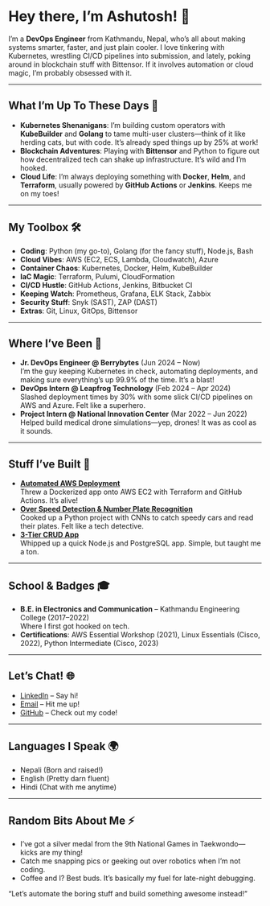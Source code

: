 # Hey there, I’m Ashutosh! 👋

I’m a **DevOps Engineer** from Kathmandu, Nepal, who’s all about making systems smarter, faster, and just plain cooler. I love tinkering with Kubernetes, wrestling CI/CD pipelines into submission, and lately, poking around in blockchain stuff with Bittensor. If it involves automation or cloud magic, I’m probably obsessed with it.

---

## What I’m Up To These Days 🚀
- **Kubernetes Shenanigans**: I’m building custom operators with **KubeBuilder** and **Golang** to tame multi-user clusters—think of it like herding cats, but with code. It’s already sped things up by 25% at work!  
- **Blockchain Adventures**: Playing with **Bittensor** and Python to figure out how decentralized tech can shake up infrastructure. It’s wild and I’m hooked.  
- **Cloud Life**: I’m always deploying something with **Docker**, **Helm**, and **Terraform**, usually powered by **GitHub Actions** or **Jenkins**. Keeps me on my toes!

---

## My Toolbox 🛠️
- **Coding**: Python (my go-to), Golang (for the fancy stuff), Node.js, Bash  
- **Cloud Vibes**: AWS (EC2, ECS, Lambda, Cloudwatch), Azure  
- **Container Chaos**: Kubernetes, Docker, Helm, KubeBuilder  
- **IaC Magic**: Terraform, Pulumi, CloudFormation  
- **CI/CD Hustle**: GitHub Actions, Jenkins, Bitbucket CI  
- **Keeping Watch**: Prometheus, Grafana, ELK Stack, Zabbix  
- **Security Stuff**: Snyk (SAST), ZAP (DAST)  
- **Extras**: Git, Linux, GitOps, Bittensor  

---

## Where I’ve Been 💼
- **Jr. DevOps Engineer @ Berrybytes** (Jun 2024 – Now)  
  I’m the guy keeping Kubernetes in check, automating deployments, and making sure everything’s up 99.9% of the time. It’s a blast!  
- **DevOps Intern @ Leapfrog Technology** (Feb 2024 – Apr 2024)  
  Slashed deployment times by 30% with some slick CI/CD pipelines on AWS and Azure. Felt like a superhero.  
- **Project Intern @ National Innovation Center** (Mar 2022 – Jun 2022)  
  Helped build medical drone simulations—yep, drones! It was as cool as it sounds.

---

## Stuff I’ve Built 🌟
- **[Automated AWS Deployment](https://github.com/AshutoshBrl)**  
  Threw a Dockerized app onto AWS EC2 with Terraform and GitHub Actions. It’s alive!  
- **[Over Speed Detection & Number Plate Recognition](https://github.com/AshutoshBrl)**  
  Cooked up a Python project with CNNs to catch speedy cars and read their plates. Felt like a tech detective.  
- **[3-Tier CRUD App](https://github.com/AshutoshBrl)**  
  Whipped up a quick Node.js and PostgreSQL app. Simple, but taught me a ton.

---

## School & Badges 🎓
- **B.E. in Electronics and Communication** – Kathmandu Engineering College (2017–2022)  
  Where I first got hooked on tech.  
- **Certifications**: AWS Essential Workshop (2021), Linux Essentials (Cisco, 2022), Python Intermediate (Cisco, 2023)  

---

## Let’s Chat! 🌐
- [LinkedIn](https://www.linkedin.com/in/baral-ashutosh) – Say hi!  
- [Email](mailto:baralashutosh0@gmail.com) – Hit me up!  
- [GitHub](https://github.com/AshutoshBrl) – Check out my code!  

---

## Languages I Speak 🌍
- Nepali (Born and raised!)  
- English (Pretty darn fluent)  
- Hindi (Chat with me anytime)

---

## Random Bits About Me ⚡
- I’ve got a silver medal from the 9th National Games in Taekwondo—kicks are my thing!  
- Catch me snapping pics or geeking out over robotics when I’m not coding.  
- Coffee and I? Best buds. It’s basically my fuel for late-night debugging.

“Let’s automate the boring stuff and build something awesome instead!”  
